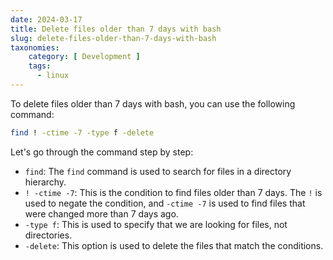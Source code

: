 ```yaml
---
date: 2024-03-17
title: Delete files older than 7 days with bash
slug: delete-files-older-than-7-days-with-bash
taxonomies: 
    category: [ Development ]
    tags:
      - linux
---
```


To delete files older than 7 days with bash, you can use the following command:

```bash
find ! -ctime -7 -type f -delete
```

Let's go through the command step by step:

- `find`: The `find` command is used to search for files in a directory hierarchy.
- `! -ctime -7`: This is the condition to find files older than 7 days. The `!` is used to negate the condition, and `-ctime -7` is used to find files that were changed more than 7 days ago.
- `-type f`: This is used to specify that we are looking for files, not directories.
- `-delete`: This option is used to delete the files that match the conditions.
